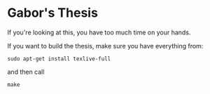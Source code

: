 # Gabor's Thesis
If you're looking at this, you have too much time on your hands.

If you want to build the thesis, make sure you have everything
from:

```
sudo apt-get install texlive-full
```

and then call

```
make
```
